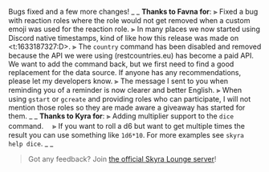 Bugs fixed and a few more changes!
_ _
**Thanks to Favna for**:
⫸ Fixed a bug with reaction roles where the role would not get removed when a custom emoji was used for the reaction role.
⫸ In many places we now started using Discord native timestamps, kind of like how this release was made on <t:1633187327:D>.
⫸ The `country` command has been disabled and removed because the API we were using (restcountries.eu) has become a paid API. We want to add the command back, but we first need to find a good replacement for the data source. If anyone has any recommendations, please let my developers know.
⫸ The message I sent to you when reminding you of a reminder is now clearer and better English.
⫸ When using `gstart` or `gcreate` and providing roles who can participate, I will not mention those roles so they are made aware a giveaway has started for them.
_ _
**Thanks to Kyra for**:
⫸ Adding multiplier support to the `dice` command.
　⪢ If you want to roll a d6 but want to get multiple times the result you can use something like `1d6*10`. For more examples see `skyra help dice`.
_ _
> Got any feedback? Join [the official Skyra Lounge server](https://join.skyra.pw)!
